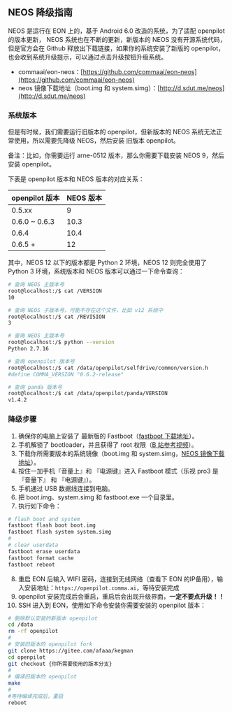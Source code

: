 ## NEOS 降级指南

NEOS 是运行在 EON 上的，基于 Android 6.0 改造的系统，为了适配 openpilot 的版本更新， NEOS 系统也在不断的更新，新版本的 NEOS 没有开源系统代码，但是官方会在 Github 释放出下载链接，如果你的系统安装了新版的 openpilot，也会收到系统升级提示，可以通过点击升级按钮升级系统。

- commaai/eon-neos：[https://github.com/commaai/eon-neos](https://github.com/commaai/eon-neos)
- neos 镜像下载地址（boot.img 和 system.simg）：[http://d.sdut.me/neos](http://d.sdut.me/neos)


### 系统版本

但是有时候，我们需要运行旧版本的 openpilot，但新版本的 NEOS 系统无法正常使用，所以需要先降级 NEOS，然后安装 旧版本 openpilot。

备注：比如，你需要运行 arne-0512 版本，那么你需要下载安装 NEOS 9，然后安装 openpilot。


下表是 openpilot 版本和 NEOS 版本的对应关系：

openpilot 版本| NEOS 版本
-|-
0.5.xx| 9
0.6.0 ~ 0.6.3| 10.3
0.6.4 | 10.4
0.6.5 + | 12

其中，NEOS 12 以下的版本都是 Python 2 环境，NEOS 12 则完全使用了 Python 3 环境，系统版本和 NEOS 版本可以通过一下命令查询：

```bash
# 查询 NEOS 主版本号
root@localhost:/$ cat /VERSION
10

# 查询 NEOS 子版本号，可能不存在这个文件，比如 v12 系统中
root@localhost:/$ cat /REVISION
3
```

```bash
# 查询 NEOS 主版本号
root@localhost:/$ python --version
Python 2.7.16
```

```bash
# 查询 openpilot 版本号
root@localhost:/$ cat /data/openpilot/selfdrive/common/version.h
#define COMMA_VERSION "0.6.2-release"

# 查询 panda 版本号
root@localhost:/$ cat /data/openpilot/panda/VERSION
v1.4.2
```

### 降级步骤

1. 确保你的电脑上安装了 最新版的 Fastboot（[fastboot 下载地址](https://developer.android.com/studio/releases/platform-tools?hl=zh_cn)）。
2. 手机解锁了 bootloader，并且获得了 root 权限（[B 站参考视频](https://www.bilibili.com/video/av66821136)）。
3. 下载你所需要版本的系统镜像（boot.img 和 system.simg，[NEOS 镜像下载地址](http://d.sdut.me/neos)）。
4. 按住一加手机『音量上』和 『电源键』进入 Fastboot 模式（乐视 pro3 是 『音量下』 和 『电源键』）。
5. 手机通过 USB 数据线连接到电脑。
6. 把  boot.img、system.simg 和 fastboot.exe 一个目录里。
7. 执行如下命令：
```bash
# flash boot and system
fastboot flash boot boot.img
fastboot flash system system.simg
#
# clear userdata
fastboot erase userdata
fastboot format cache
fastboot reboot
```
8. 重启 EON 后输入 WIFI 密码，连接到无线网络（查看下 EON 的IP备用），输入安装地址：`https://openpilot.comma.ai`，等待安装完成
9. openpilot 安装完成后会重启，重启后会出现升级界面，**一定不要点升级！！**
10. SSH 进入到 EON，使用如下命令安装你需要安装的 openpilot 版本：
```bash
# 删除默认安装的新版本 openpilot
cd /data
rm -rf openpilot
#
# 安装旧版本的 openpilot fork
git clone https://gitee.com/afaaa/kegman
cd openpilot
git checkout {你所需要使用的版本分支}
#
# 编译旧版本的 openpilot
make
#
#等待编译完成后，重启
reboot
```


